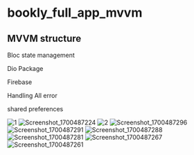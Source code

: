 # bookly_full_app_mvvm

## MVVM structure 


Bloc state management 


Dio Package


Firebase 


Handling All error 


shared preferences 



![1](https://github.com/yousefm2311/booky-app-mvvm/assets/95827005/f1dbcf8e-9722-4b4a-8594-ed43ef68644b) ![Screenshot_1700487224](https://github.com/yousefm2311/booky-app-mvvm/assets/95827005/2b956c46-ec09-480e-9cb3-bdeb8d518113) ![2](https://github.com/yousefm2311/booky-app-mvvm/assets/95827005/ee0d5168-fb72-4976-8e71-8d3d2aeb86e6) ![Screenshot_1700487296](https://github.com/yousefm2311/booky-app-mvvm/assets/95827005/c5df5fde-a762-4fa4-a2ce-d893ea48866b)
![Screenshot_1700487291](https://github.com/yousefm2311/booky-app-mvvm/assets/95827005/1ad2e4a0-18ce-4dd7-b1b3-6c34dd6fbc54)
![Screenshot_1700487288](https://github.com/yousefm2311/booky-app-mvvm/assets/95827005/52f4cfd3-a095-47ee-9e1a-9cd122158bdb)
![Screenshot_1700487281](https://github.com/yousefm2311/booky-app-mvvm/assets/95827005/69183281-9517-4ae1-a733-473d542496e8)
![Screenshot_1700487267](https://github.com/yousefm2311/booky-app-mvvm/assets/95827005/385ffb6a-0333-4ab8-93f8-e642faa6599a)
![Screenshot_1700487261](https://github.com/yousefm2311/booky-app-mvvm/assets/95827005/4d2bd602-0d96-40ee-a49b-0d9856844ccb)
